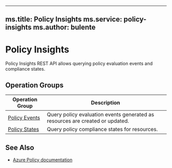 ----
ms.title: Policy Insights
ms.service: policy-insights
ms.author: bulente
---


# Policy Insights

Policy Insights REST API allows querying policy evaluation events and compliance states.

##  Operation Groups

| Operation Group | Description |
|-----------------|-------------|
| [Policy Events](~/docs-ref-autogen/policy-insights/policyevents.yml) | Query policy evaluation events generated as resources are created or updated. |
| [Policy States](~/docs-ref-autogen/policy-insights/policystates.yml) | Query policy compliance states for resources. |

## See Also

* [Azure Policy documentation](https://docs.microsoft.com/azure/azure-policy)
